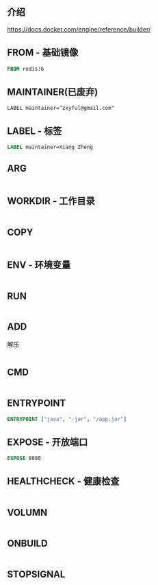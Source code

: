 
## 介绍
https://docs.docker.com/engine/reference/builder/



## FROM - 基础镜像

```dockerfile
FROM redis:6
```



## MAINTAINER(已废弃)

```
LABEL maintainer="zxyful@gmail.com"
```



## LABEL - 标签

```dockerfile
LABEL maintainer=Xiang Zheng
```



## ARG

```dockerfile
```

## WORKDIR - 工作目录
```dockerfile
```

## COPY
```dockerfile
```



## ENV - 环境变量

```dockerfile
```

## RUN
```dockerfile
```

## ADD 

解压

```dockerfile
```

## CMD
```dockerfile
```



## ENTRYPOINT

```dockerfile
ENTRYPOINT ["java", "-jar", "/app.jar"]
```



## EXPOSE - 开放端口

```dockerfile
EXPOSE 8080
```



## HEALTHCHECK - 健康检查

```dockerfile
```



## VOLUMN

```dockerfile
```



## ONBUILD

```dockerfile
```



## STOPSIGNAL
